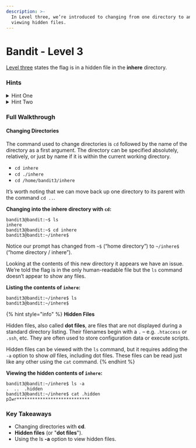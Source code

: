 ```yaml
---
description: >-
  In Level three, we’re introduced to changing from one directory to another and
  viewing hidden files.
---
```


# Bandit - Level 3

[Level three](https://overthewire.org/wargames/bandit/bandit4.html) states the flag is in a hidden file in the **inhere** directory.

### Hints

<details>

<summary>Hint One</summary>

We begin in the user’s home directory, as evidenced by the `~` character in our prompt or the output of the `pwd` command. Using `ls` to list the contents of this directory, we see it contains another directory – **inhere** (notice that directories may appear as different colors than files in your terminal). The first task is to find the command used to _change directories_ to enter **inhere**. This is one of the six “Commands you may need to solve this level” shown on the level’s web page linked above.

</details>

<details>

<summary>Hint Two</summary>

We know we’re looking for a file in the inhere directory, but `ls` reveals nothing. Is there such a thing as a _hidden file_ in Linux?

</details>

### Full Walkthrough

#### Changing Directories

The command used to change directories is `cd` followed by the name of the directory as a first argument. The directory can be specified absolutely, relatively, or just by name if it is within the current working directory.

* `cd inhere`
* `cd ./inhere`
* `cd /home/bandit3/inhere`

It’s worth noting that we can move back up one directory to its parent with the command `cd ..`.

**Changing into the inhere directory with `cd`:**

```shell-session
bandit3@bandit:~$ ls
inhere
bandit3@bandit:~$ cd inhere
bandit3@bandit:~/inhere$ 
```

Notice our prompt has changed from `~$` (“home directory”) to `~/inhere$` (“home directory / inhere”).

Looking at the contents of this new directory it appears we have an issue. We’re told the flag is in the only human-readable file but the `ls` command doesn’t appear to show any files.

**Listing the contents of `inhere`:**

```shell-session
bandit3@bandit:~/inhere$ ls
bandit3@bandit:~/inhere$ 
```

{% hint style="info" %}
**Hidden Files**

Hidden files, also called **dot files**, are files that are not displayed during a standard directory listing. Their filenames begin with a `.` – e.g. `.htaccess` or `.ssh`, etc. They are often used to store configuration data or execute scripts.

Hidden files can be viewed with the `ls` command, but it requires adding the `-a` option to show _all_ files, including dot files. These files can be read just like any other using the `cat` command.
{% endhint %}

**Viewing the hidden contents of `inhere`:**

```shell-session
bandit3@bandit:~/inhere$ ls -a
.  ..  .hidden
bandit3@bandit:~/inhere$ cat .hidden
pIwr****************************
```

### Key Takeaways

* Changing directories with **cd**.
* **Hidden files** (or "**dot files**").
* Using the ls **-a** option to view hidden files.
